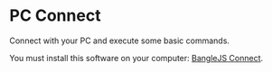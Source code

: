 # PC Connect

Connect with your PC and execute some basic commands.

You must install this software on your computer: [BangleJS Connect](https://github.com/vczb/BangleJS_connect).
